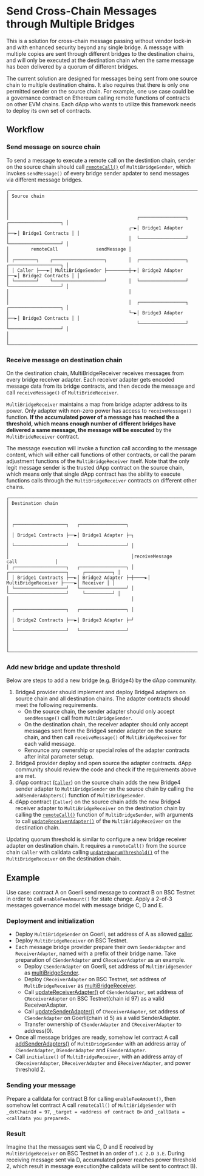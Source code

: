 # Send Cross-Chain Messages through Multiple Bridges

This is a solution for cross-chain message passing without vendor lock-in and with enhanced security beyond any single bridge.
A message with multiple copies are sent through different bridges to the destination chains, and will only be executed at the destination chain when the same message has been delivered by a quorum of different bridges.

The current solution are designed for messages being sent from one source chain to multiple destination chains. It also requires that there is only one permitted sender on the source chain. For example, one use case could be a governance contract on Ethereum
calling remote functions of contracts on other EVM chains. Each dApp who wants to utilize this framework needs to deploy its own set of contracts.

## Workflow

### Send message on source chain

To send a message to execute a remote call on the destintion chain, sender on the source chain should call [`remoteCall()`](https://github.com/celer-network/multibridge/blob/8251c/contracts/MultiBridgeSender.sol#L28-L40) of `MultiBridgeSender`, which invokes `sendMessage()` of every bridge sender apdater to send messages via different message bridges.

```
┌───────────────────────────────────────────────────────────────────────────────────────────┐
│ Source chain                                                                              │
│                                                                                           │
│                                               ┌─────────────────┐   ┌───────────────────┐ │
│                                            ┌─►│ Bridge1 Adapter ├──►│ Bridge1 Contracts │ │
│                                            │  └─────────────────┘   └───────────────────┘ │
│        remoteCall              sendMessage │                                              │
│ ┌────────┐    ┌───────────────────┐        │  ┌─────────────────┐   ┌───────────────────┐ │
│ │ Caller ├───►│ MultiBridgeSender ├────────┼─►│ Bridge2 Adapter ├──►│ Bridge2 Contracts │ │
│ └────────┘    └───────────────────┘        │  └─────────────────┘   └───────────────────┘ │
│                                            │                                              │
│                                            │  ┌─────────────────┐   ┌───────────────────┐ │
│                                            └─►│ Bridge3 Adapter ├──►│ Bridge3 Contracts │ │
│                                               └─────────────────┘   └───────────────────┘ │
│                                                                                           │
└───────────────────────────────────────────────────────────────────────────────────────────┘
```

### Receive message on destination chain

On the destination chain, MultiBridgeReceiver receives messages from every bridge receiver adapter. Each receiver adapter gets encoded message data from its bridge contracts, and then decode the message and call `receiveMessage()` of `MultiBrideReceiver`.

`MultiBridgeReceiver` maintains a map from bridge adapter address to its power. Only adapter with non-zero power has access to `receiveMessage()` function. **If the accumulated power of a message has reached the a threshold, which means enough number of different bridges have delivered a same message, the message will be executed** by the `MultiBrideReceiver` contract.

The message execution will invoke a function call according to the message content, which will either call functions of other contracts, or call the param adjustment functions of the `MultiBridgeReceiver` itself. Note that the only legit message sender is the trusted dApp contract on the source chain, which means only that single dApp contract has the ability to execute functions calls through the `MultiBridgeReceiver` contracts on different other chains.

```
┌────────────────────────────────────────────────────────────────────────────────────────────┐
│ Destination chain                                                                          │
│                                                                                            │
│ ┌───────────────────┐   ┌─────────────────┐                                                │
│ │ Bridge1 Contracts ├──►│ Bridge1 Adapter ├─┐                                              │
│ └───────────────────┘   └─────────────────┘ │                                              │
│                                             │receiveMessage              call              │
│ ┌───────────────────┐   ┌─────────────────┐ │     ┌─────────────────────┐     ┌──────────┐ │
│ │ Bridge1 Contracts ├──►│ Bridge2 Adapter ├─┼────►│ MultiBridgeReceiver ├────►│ Receiver │ │
│ └───────────────────┘   └─────────────────┘ │     └─────────────────────┘     └──────────┘ │
│                                             │                                              │
│ ┌───────────────────┐   ┌─────────────────┐ │                                              │
│ │ Bridge2 Contracts ├──►│ Bridge3 Adapter ├─┘                                              │
│ └───────────────────┘   └─────────────────┘                                                │
│                                                                                            │
└────────────────────────────────────────────────────────────────────────────────────────────┘
```

### Add new bridge and update threshold

Below are steps to add a new bridge (e.g. Bridge4) by the dApp community.

1. Bridge4 provider should implement and deploy Bridge4 adapters on source chain and all destination chains. The adapter contracts should meet the following requirements.
    - On the source chain, the sender adapter should only accept `sendMessage()` call from `MultiBridgeSender`.
    - On the destination chain, the receiver adapter should only accept messages sent from the Bridge4 sender adapter on the source chain, and then call `receiveMessage()` of `MultiBridgeReceiver` for each valid message.
    - Renounce any ownership or special roles of the adapter contracts after inital parameter setup.
2. Bridge4 provider deploy and open source the adapter contracts. dApp community should review the code and check if the requirements above are met.
3. dApp contract ([`Caller`](https://github.com/celer-network/multibridge/blob/8251c/contracts/MultiBridgeSender.sol#L11-L13)) on the source chain adds the new Bridge4 sender adapter to `MultiBridgeSender` on the source chain by calling the `addSenderAdapters()` function of `MultiBridgeSender`.
4. dApp contract (`Caller`) on the source chain adds the new Bridge4 receiver adapter to `MultiBridgeReceiver` on the destination chain by calling the [`remoteCall()`](https://github.com/celer-network/multibridge/blob/8251c/contracts/MultiBridgeSender.sol#L28-L40) function of `MultiBridgeSender`, with arguments to call [`updateReceiverAdapter()`](https://github.com/celer-network/multibridge/blob/8251c/contracts/MultiBridgeReceiver.sol#L78-L88) of the `MultiBridgeReceiver` on the destination chain.

Updating quorum threshold is similar to configure a new bridge receiver adapter on destination chain. It requires a `remoteCall()` from the source chain `Caller` with calldata calling [`updateQuorumThreshold()`](https://github.com/celer-network/multibridge/blob/8251c/contracts/MultiBridgeReceiver.sol#L90-L99) of the `MultiBridgeReceiver` on the destination chain.

## Example

Use case: contract A on Goerli send message to contract B on BSC Testnet in order to call `enableFeeAmount()` for state change. Apply a 2-of-3 messages governance model with message bridge C, D and E.

### Deployment and initialization

- Deploy `MultiBridgeSender` on Goerli, set address of A as allowed [caller](https://github.com/celer-network/multibridge/blob/8251c/contracts/MultiBridgeSender.sol#L11-L13).
- Deploy `MultiBridgeReceiver` on BSC Testnet.
- Each message bridge provider prepare their own `SenderAdapter` and `ReceiverAdapter`, named with a prefix of their bridge name. Take preparation of `CSenderAdapter` and `CReceiverAdapter` as an example.
  - Deploy `CSenderAdapter` on Goerli, set address of `MultiBridgeSender` as [multiBridgeSender](https://github.com/celer-network/multibridge/blob/8251c/contracts/adapters/Celer/CelerSenderAdapter.sol#L27).
  - Deploy `CReceiverAdapter` on BSC Testnet, set address of `MultiBridgeReceiver` as [multiBridgeReceiver](https://github.com/celer-network/multibridge/blob/8251c/contracts/adapters/Celer/CelerReceiverAdapter.sol#L34).
  - Call [updateReceiverAdapter()](https://github.com/celer-network/multibridge/blob/8251c/contracts/adapters/Celer/CelerSenderAdapter.sol#L56) of `CSenderAdapter`, set address of `CReceiverAdapter` on BSC Testnet(chain id 97) as a valid ReceiverAdapter.
  - Call [updateSenderAdapter()](https://github.com/celer-network/multibridge/blob/8251c/contracts/adapters/Celer/CelerReceiverAdapter.sol#L59) of `CReceiverAdapter`, set address of `CSenderAdapter` on Goerli(chain id 5) as a valid SenderAdapter.
  - Transfer ownership of `CSenderAdapter` and `CReceiverAdapter` to address(0).
- Once all message bridges are ready, somehow let contract A call [addSenderAdapters()](https://github.com/celer-network/multibridge/blob/8251c/contracts/MultiBridgeSender.sol#L67) of `MultiBridgeSender` with an address array of `CSenderAdapter`, `DSenderAdapter` and `ESenderAdapter`.
- Call `initialize()` of `MultiBridgeReceiver`, with an address array of `CReceiverAdapter`, `DReceiverAdapter` and `EReceiverAdapter`, and power threshold 2.

### Sending your message

Prepare a calldata for contract B for calling `enableFeeAmount()`, then somehow let contract A call `remoteCall()` of `MultiBridgeSender` with `_dstChainId = 97`, `_target = <address of contract B>` and `_callData = <calldata you prepared>`.

### Result

Imagine that the messages sent via C, D and E received by `MultiBridgeReceiver` on BSC Testnet in an order of `1.C 2.D 3.E`. During receiving message sent via D, accumulated power reaches power threshold 2, which result in message execution(the calldata will be sent to contract B).
